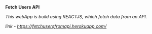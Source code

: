 **Fetch Users API**

*This webApp is build using REACTJS, which fetch data from an API.*

*link - https://fetchusersfromapi.herokuapp.com/*
